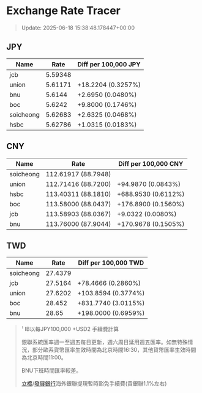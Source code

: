 # Exchange Rate Tracer

> Update: 2025-06-18 15:38:48.178447+00:00

## JPY

| Name      |    Rate | Diff per 100,000 JPY   |
|-----------|---------|------------------------|
| jcb       | 5.59348 |                        |
| union     | 5.61171 | +18.2204 (0.3257%)     |
| bnu       | 5.6144  | +2.6950 (0.0480%)      |
| boc       | 5.6242  | +9.8000 (0.1746%)      |
| soicheong | 5.62683 | +2.6325 (0.0468%)      |
| hsbc      | 5.62786 | +1.0315 (0.0183%)      |

## CNY

| Name      | Rate                | Diff per 100,000 CNY   |
|-----------|---------------------|------------------------|
| soicheong | 112.61917	(88.7948) |                        |
| union     | 112.71416	(88.7200) | +94.9870 (0.0843%)     |
| hsbc      | 113.40311	(88.1810) | +688.9530 (0.6112%)    |
| boc       | 113.58000	(88.0437) | +176.8900 (0.1560%)    |
| jcb       | 113.58903	(88.0367) | +9.0322 (0.0080%)      |
| bnu       | 113.76000	(87.9044) | +170.9678 (0.1505%)    |

## TWD

| Name      |    Rate | Diff per 100,000 TWD   |
|-----------|---------|------------------------|
| soicheong | 27.4379 |                        |
| jcb       | 27.5164 | +78.4666 (0.2860%)     |
| union     | 27.6202 | +103.8594 (0.3774%)    |
| boc       | 28.452  | +831.7740 (3.0115%)    |
| bnu       | 28.65   | +198.0000 (0.6959%)    |


> ¹ IB以每JPY100,000 +USD2 手續費計算
>
> 銀聯系統匯率週一至週五每日更新，週六周日延用週五匯率。如無特殊情況，部分歐系貨幣匯率生效時間為北京時間16:30，其他貨幣匯率生效時間為北京時間11:00。
>
> BNU下班時間匯率較差。
>
> [立橋](https://www.wlbank.com.mo/uploads/ueditor/file/20181211/1544536513900230.pdf)/[發展銀行](https://www.mdb.com.mo/Service_Charges_20230728.pdf)海外銀聯提現暫時豁免手續費(貴銀聯1.1%左右)

